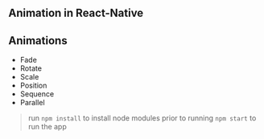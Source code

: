 ## Animation in React-Native 

## Animations 

* Fade
* Rotate 
* Scale
* Position
* Sequence
* Parallel

>run ```npm install``` to install node modules prior to running ```npm start``` to run the app

